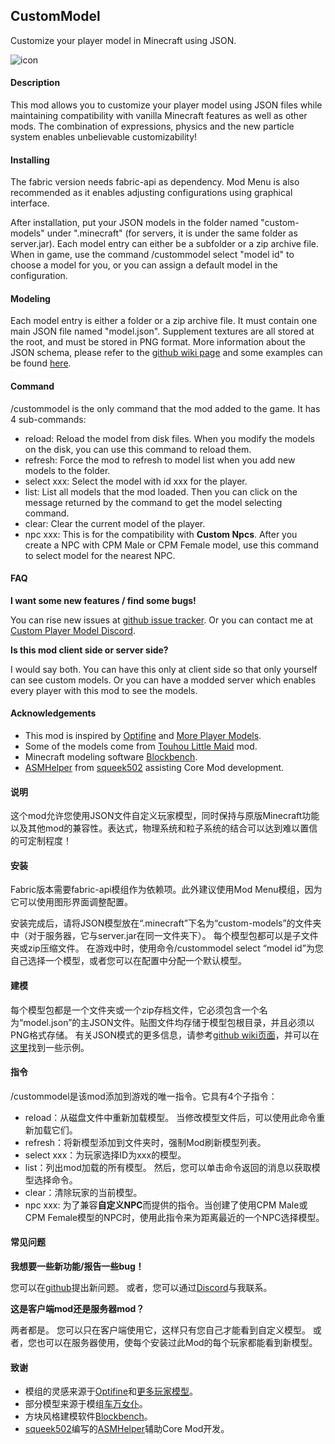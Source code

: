 ## CustomModel

Customize your player model in Minecraft using JSON.

![icon](https://github.com/Gamepiaynmo/CustomModel/wiki/assets/icon.png)

#### Description

This mod allows you to customize your player model using JSON files while maintaining compatibility with vanilla Minecraft features as well as other mods. The combination of expressions, physics and the new particle system enables unbelievable customizability!

#### Installing

The fabric version needs fabric-api as dependency. Mod Menu is also recommended as it enables adjusting configurations using graphical interface.

After installation, put your JSON models in the folder named "custom-models" under ".minecraft" (for servers, it is under the same folder as server.jar). Each model entry can either be a subfolder or a zip archive file. When in game, use the command /custommodel select "model id" to choose a model for you, or you can assign a default model in the configuration.

#### Modeling

Each model entry is either a folder or a zip archive file. It must contain one main JSON file named "model.json". Supplement textures are all stored at the root, and must be stored in PNG format. More information about the JSON schema, please refer to the [github wiki page](https://github.com/Gamepiaynmo/CustomModel/wiki/Schema) and some examples can be found [here](https://github.com/Gamepiaynmo/CustomModel/tree/master/examples).

#### Command

/custommodel is the only command that the mod added to the game. It has 4 sub-commands:

- reload: Reload the model from disk files. When you modify the models on the disk, you can use this command to reload them.
- refresh: Force the mod to refresh to model list when you add new models to the folder.
- select xxx: Select the model with id xxx for the player.
- list: List all models that the mod loaded. Then you can click on the message returned by the command to get the model selecting command.
- clear: Clear the current model of the player.
- npc xxx: This is for the compatibility with **Custom Npcs**. After you create a NPC with CPM Male or CPM Female model, use this command to select model for the nearest NPC.

#### FAQ

**I want some new features / find some bugs!**

You can rise new issues at [github issue tracker](https://github.com/Gamepiaynmo/CustomModel/issues). Or you can contact me at [Custom Player Model Discord](https://discord.gg/uVT39n5).

**Is this mod client side or server side?**

I would say both. You can have this only at client side so that only yourself can see custom models. Or you can have a modded server which enables every player with this mod to see the models.

#### Acknowledgements

- This mod is inspired by [Optifine](https://optifine.net/) and [More Player Models](https://www.curseforge.com/minecraft/mc-mods/more-player-models).
- Some of the models come from [Touhou Little Maid](https://www.curseforge.com/minecraft/mc-mods/touhou-little-maid) mod.
- Minecraft modeling software [Blockbench](https://www.blockbench.net/web/).
- [ASMHelper](https://github.com/squeek502/ASMHelper) from [squeek502](https://github.com/squeek502) assisting Core Mod development.



#### 说明

这个mod允许您使用JSON文件自定义玩家模型，同时保持与原版Minecraft功能以及其他mod的兼容性。表达式，物理系统和粒子系统的结合可以达到难以置信的可定制程度！

#### 安装

Fabric版本需要fabric-api模组作为依赖项。此外建议使用Mod Menu模组，因为它可以使用图形界面调整配置。

安装完成后，请将JSON模型放在“.minecraft”下名为“custom-models”的文件夹中（对于服务器，它与server.jar在同一文件夹下）。 每个模型包都可以是子文件夹或zip压缩文件。 在游戏中时，使用命令/custommodel select “model id”为您自己选择一个模型，或者您可以在配置中分配一个默认模型。

#### 建模

每个模型包都是一个文件夹或一个zip存档文件，它必须包含一个名为“model.json”的主JSON文件。贴图文件均存储于模型包根目录，并且必须以PNG格式存储。 有关JSON模式的更多信息，请参考[github wiki页面](https://github.com/Gamepiaynmo/CustomModel/wiki/Schema)，并可以在[这里](https://github.com/Gamepiaynmo/CustomModel/tree/master/examples)找到一些示例。

#### 指令

/custommodel是该mod添加到游戏的唯一指令。它具有4个子指令：

- reload：从磁盘文件中重新加载模型。 当修改模型文件后，可以使用此命令重新加载它们。
- refresh：将新模型添加到文件夹时，强制Mod刷新模型列表。
- select xxx：为玩家选择ID为xxx的模型。
- list：列出mod加载的所有模型。 然后，您可以单击命令返回的消息以获取模型选择命令。
- clear：清除玩家的当前模型。
- npc xxx: 为了兼容**自定义NPC**而提供的指令。当创建了使用CPM Male或CPM Female模型的NPC时，使用此指令来为距离最近的一个NPC选择模型。

#### 常见问题

**我想要一些新功能/报告一些bug！**

您可以在[github](https://github.com/Gamepiaynmo/CustomModel/issues)提出新问题。 或者，您可以通过[Discord](https://discord.gg/uVT39n5)与我联系。

**这是客户端mod还是服务器mod？**

两者都是。 您可以只在客户端使用它，这样只有您自己才能看到自定义模型。 或者，您也可以在服务器使用，使每个安装过此Mod的每个玩家都能看到新模型。

#### 致谢

- 模组的灵感来源于[Optifine](https://optifine.net/)和[更多玩家模型](https://www.curseforge.com/minecraft/mc-mods/more-player-models)。
- 部分模型来源于模组[车万女仆](https://www.curseforge.com/minecraft/mc-mods/touhou-little-maid)。
- 方块风格建模软件[Blockbench](https://www.blockbench.net/web/)。
- [squeek502](https://github.com/squeek502)编写的[ASMHelper](https://github.com/squeek502/ASMHelper)辅助Core Mod开发。